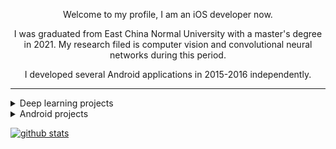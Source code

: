 
<div align="center">
  <p>Welcome to my profile, I am an iOS developer now.</p>
  <p>I was graduated from East China Normal University with a master's degree in 2021. My research filed is computer vision and convolutional neural networks during this period.</p>
  <p>I developed several Android applications in 2015-2016 independently.</p>
</div>


****

<details>
  <summary>Deep learning projects</summary>
    <a href="https://github.com/syt2/CNN">
      <img align="center" src="https://github-readme-stats.dreamcontinue.vercel.app/api/pin/?username=syt2&theme=dracula&repo=CNN" />
    </a>
    <a href="https://github.com/syt2/SKNet">
      <img align="center" src="https://github-readme-stats.dreamcontinue.vercel.app/api/pin/?username=syt2&theme=dracula&repo=SKNet" />
    </a>
    <a href="https://github.com/syt2/CRA">
      <img align="center" src="https://github-readme-stats.dreamcontinue.vercel.app/api/pin/?username=syt2&theme=dracula&repo=CRA" />
    </a>
    <a href="https://github.com/syt2/KAConv">
      <img align="center" src="https://github-readme-stats.dreamcontinue.vercel.app/api/pin/?username=syt2&theme=dracula&repo=KAConv" />
    </a>
</details>

<details>
  <summary>Android projects</summary>
    <a href="https://github.com/syt2/Lavender">
      <img align="center" src="https://github-readme-stats.dreamcontinue.vercel.app/api/pin/?username=syt2&theme=dracula&repo=Lavender" />
    </a>
    <a href="https://github.com/syt2/500pxdownloader">
      <img align="center" src="https://github-readme-stats.dreamcontinue.vercel.app/api/pin/?username=syt2&theme=dracula&repo=500pxdownloader" />
    </a>
</details>

[![github stats](https://github-readme-stats.dreamcontinue.vercel.app/api?username=syt2&show_icons=true&theme=dracula&count_private=true&include_all_commits=true)](https://github.com/syt2)

<!--
[![Top Langs](https://github-readme-stats.vercel.app/api/top-langs/?username=syt2)](https://github.com/anuraghazra/github-readme-stats)
-->
